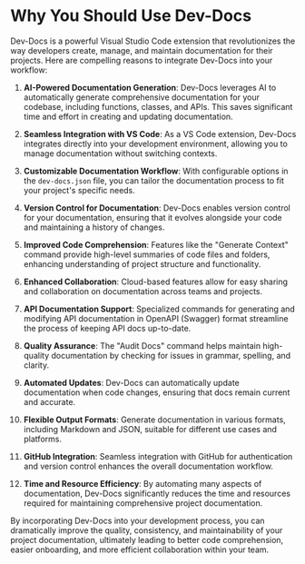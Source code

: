 

  # Why You Should Use Dev-Docs

Dev-Docs is a powerful Visual Studio Code extension that revolutionizes the way developers create, manage, and maintain documentation for their projects. Here are compelling reasons to integrate Dev-Docs into your workflow:

1. **AI-Powered Documentation Generation**: Dev-Docs leverages AI to automatically generate comprehensive documentation for your codebase, including functions, classes, and APIs. This saves significant time and effort in creating and updating documentation.

2. **Seamless Integration with VS Code**: As a VS Code extension, Dev-Docs integrates directly into your development environment, allowing you to manage documentation without switching contexts.

3. **Customizable Documentation Workflow**: With configurable options in the `dev-docs.json` file, you can tailor the documentation process to fit your project's specific needs.

4. **Version Control for Documentation**: Dev-Docs enables version control for your documentation, ensuring that it evolves alongside your code and maintaining a history of changes.

5. **Improved Code Comprehension**: Features like the "Generate Context" command provide high-level summaries of code files and folders, enhancing understanding of project structure and functionality.

6. **Enhanced Collaboration**: Cloud-based features allow for easy sharing and collaboration on documentation across teams and projects.

7. **API Documentation Support**: Specialized commands for generating and modifying API documentation in OpenAPI (Swagger) format streamline the process of keeping API docs up-to-date.

8. **Quality Assurance**: The "Audit Docs" command helps maintain high-quality documentation by checking for issues in grammar, spelling, and clarity.

9. **Automated Updates**: Dev-Docs can automatically update documentation when code changes, ensuring that docs remain current and accurate.

10. **Flexible Output Formats**: Generate documentation in various formats, including Markdown and JSON, suitable for different use cases and platforms.

11. **GitHub Integration**: Seamless integration with GitHub for authentication and version control enhances the overall documentation workflow.

12. **Time and Resource Efficiency**: By automating many aspects of documentation, Dev-Docs significantly reduces the time and resources required for maintaining comprehensive project documentation.

By incorporating Dev-Docs into your development process, you can dramatically improve the quality, consistency, and maintainability of your project documentation, ultimately leading to better code comprehension, easier onboarding, and more efficient collaboration within your team.

  
